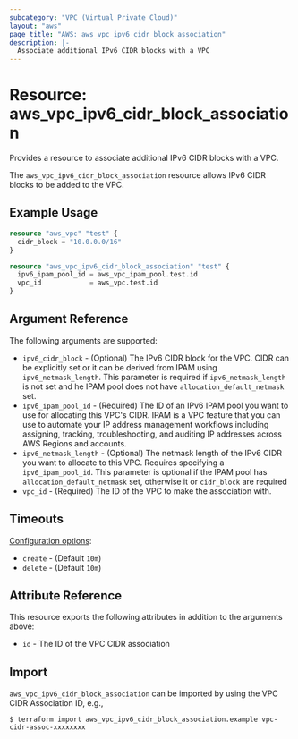 ```yaml
---
subcategory: "VPC (Virtual Private Cloud)"
layout: "aws"
page_title: "AWS: aws_vpc_ipv6_cidr_block_association"
description: |-
  Associate additional IPv6 CIDR blocks with a VPC
---
```


# Resource: aws_vpc_ipv6_cidr_block_association

Provides a resource to associate additional IPv6 CIDR blocks with a VPC.

The `aws_vpc_ipv6_cidr_block_association` resource allows IPv6 CIDR blocks to be added to the VPC.

## Example Usage

```terraform
resource "aws_vpc" "test" {
  cidr_block = "10.0.0.0/16"
}

resource "aws_vpc_ipv6_cidr_block_association" "test" {
  ipv6_ipam_pool_id = aws_vpc_ipam_pool.test.id
  vpc_id            = aws_vpc.test.id
}
```

## Argument Reference

The following arguments are supported:

* `ipv6_cidr_block` - (Optional) The IPv6 CIDR block for the VPC. CIDR can be explicitly set or it can be derived from IPAM using `ipv6_netmask_length`. This parameter is required if `ipv6_netmask_length` is not set and he IPAM pool does not have `allocation_default_netmask` set.
* `ipv6_ipam_pool_id` - (Required) The ID of an IPv6 IPAM pool you want to use for allocating this VPC's CIDR. IPAM is a VPC feature that you can use to automate your IP address management workflows including assigning, tracking, troubleshooting, and auditing IP addresses across AWS Regions and accounts.
* `ipv6_netmask_length` - (Optional) The netmask length of the IPv6 CIDR you want to allocate to this VPC. Requires specifying a `ipv6_ipam_pool_id`. This parameter is optional if the IPAM pool has `allocation_default_netmask` set, otherwise it or `cidr_block` are required
* `vpc_id` - (Required) The ID of the VPC to make the association with.

## Timeouts

[Configuration options](https://developer.hashicorp.com/terraform/language/resources/syntax#operation-timeouts):

- `create` - (Default `10m`)
- `delete` - (Default `10m`)

## Attribute Reference

This resource exports the following attributes in addition to the arguments above:

* `id` - The ID of the VPC CIDR association

## Import

`aws_vpc_ipv6_cidr_block_association` can be imported by using the VPC CIDR Association ID, e.g.,

```
$ terraform import aws_vpc_ipv6_cidr_block_association.example vpc-cidr-assoc-xxxxxxxx
```
